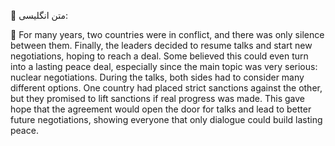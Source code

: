 💬 متن انگلیسی:

🎤 For many years, two countries were in conflict, and there was only silence between them. Finally, the leaders decided to resume talks and start new negotiations, hoping to reach a deal. Some believed this could even turn into a lasting peace deal, especially since the main topic was very serious: nuclear negotiations. During the talks, both sides had to consider many different options. One country had placed strict sanctions against the other, but they promised to lift sanctions if real progress was made. This gave hope that the agreement would open the door for talks and lead to better future negotiations, showing everyone that only dialogue could build lasting peace.